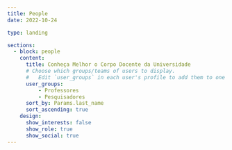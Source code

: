 ```yaml
---
title: People
date: 2022-10-24

type: landing

sections:
  - block: people
    content:
      title: Conheça Melhor o Corpo Docente da Universidade
      # Choose which groups/teams of users to display.
      #   Edit `user_groups` in each user's profile to add them to one or more of these groups.
      user_groups:
          - Professores
          - Pesquisadores
      sort_by: Params.last_name
      sort_ascending: true
    design:
      show_interests: false
      show_role: true
      show_social: true
---
```

